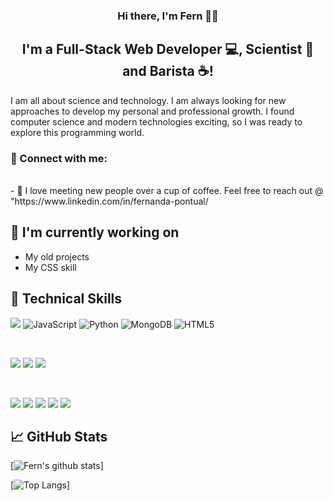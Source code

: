 <h3 align="center">
Hi there, I'm Fern </a> 🌿👋
</h3>

<h2 align="center">
I'm a Full-Stack Web Developer 💻, Scientist 🔬 and Barista ☕!
</h2> 

I am all about science and technology. I am always looking for new approaches to develop my personal and professional growth. I found computer science and modern technologies exciting, so I was ready to explore this programming world.

### 🤝 Connect with me:



</br>
- 💬 I love meeting new people over a cup of coffee. Feel free to reach out @ "https://www.linkedin.com/in/fernanda-pontual/

## 🔭 I'm currently working on

- My old projects
- My CSS skill

## 💼 Technical Skills

![](https://img.shields.io/badge/Code-React-informational?style=flat&logo=react&color=61DAFB)
![JavaScript](https://img.shields.io/badge/javascript-%23323330.svg?style=for-the-badge&logo=javascript&logoColor=%23F7DF1E)
![Python](https://img.shields.io/badge/python-3670A0?style=for-the-badge&logo=python&logoColor=ffdd54)
![MongoDB](https://img.shields.io/badge/MongoDB-%234ea94b.svg?style=for-the-badge&logo=mongodb&logoColor=white)
![HTML5](https://img.shields.io/badge/html5-%23E34F26.svg?style=for-the-badge&logo=html5&logoColor=white)

</br>

![](https://img.shields.io/badge/Style-Bootstrap-informational?style=flat&logo=Bootstrap&color=7952B3)
![](https://img.shields.io/badge/Style-CSS3-informational?style=flat&logo=CSS3&color=1572B6)
![](https://img.shields.io/badge/Style-styled--components-informational?style=flat&logo=styled-components&color=DB7093)


</br>

![](https://img.shields.io/badge/Tools-Figma-informational?style=flat&logo=Figma&color=F24E1E)
![](https://img.shields.io/badge/Tools-NPM-informational?style=flat&logo=NPM&color=CB3837)
![](https://img.shields.io/badge/Tools-Heroku-informational?style=flat&logo=Heroku&color=430098)
![](https://img.shields.io/badge/Tools-Git-informational?style=flat&logo=Git&color=F05032)
![](https://img.shields.io/badge/Tools-GitHub-informational?style=flat&logo=GitHub&color=181717)



## 📈 GitHub Stats 

[![Fern's github stats](https://github-readme-stats.vercel.app/api?username=fern1991p)]

[![Top Langs](https://github-readme-stats.vercel.app/api/top-langs/?username=fern1991p&layout=compact)]
